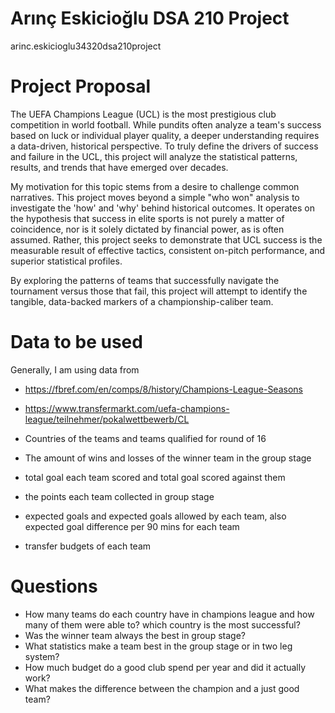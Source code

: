 # Arınç Eskicioğlu DSA 210 Project
arinc.eskicioglu34320dsa210project

# Project Proposal
The UEFA Champions League (UCL) is the most prestigious club competition in world football. While pundits often analyze a team's success based on luck or individual player quality, a deeper understanding requires a data-driven, historical perspective. To truly define the drivers of success and failure in the UCL, this project will analyze the statistical patterns, results, and trends that have emerged over decades.

My motivation for this topic stems from a desire to challenge common narratives. This project moves beyond a simple "who won" analysis to investigate the 'how' and 'why' behind historical outcomes. It operates on the hypothesis that success in elite sports is not purely a matter of coincidence, nor is it solely dictated by financial power, as is often assumed. Rather, this project seeks to demonstrate that UCL success is the measurable result of effective tactics, consistent on-pitch performance, and superior statistical profiles.

By exploring the patterns of teams that successfully navigate the tournament versus those that fail, this project will attempt to identify the tangible, data-backed markers of a championship-caliber team.


# Data to be used
Generally, I am using data from 
- https://fbref.com/en/comps/8/history/Champions-League-Seasons
- https://www.transfermarkt.com/uefa-champions-league/teilnehmer/pokalwettbewerb/CL


- Countries of the teams and teams qualified for round of 16
- The amount of wins and losses of the winner team in the group stage
- total goal each team scored and total goal scored against them
- the points each team collected in group stage
- expected goals and expected goals allowed by each team, also expected goal difference per 90 mins for each team
- transfer budgets of each team


# Questions
- How many teams do each country have in champions league and how many of them were able to? which country is the most successful?
- Was the winner team always the best in group stage?
- What statistics make a team best in the group stage or in two leg system?
- How much budget do a good club spend per year and did it actually work?
- What makes the difference between the champion and a just good team?
